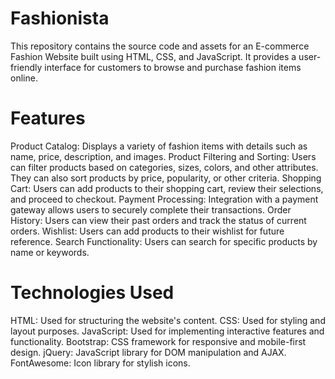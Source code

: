 # Fashionista
This repository contains the source code and assets for an E-commerce Fashion Website built using HTML, CSS, and JavaScript. It provides a user-friendly interface for customers to browse and purchase fashion items online.
# Features

Product Catalog: Displays a variety of fashion items with details such as name, price, description, and images.
Product Filtering and Sorting: Users can filter products based on categories, sizes, colors, and other attributes. They can also sort products by price, popularity, or other criteria.
Shopping Cart: Users can add products to their shopping cart, review their selections, and proceed to checkout.
Payment Processing: Integration with a payment gateway allows users to securely complete their transactions.
Order History: Users can view their past orders and track the status of current orders.
Wishlist: Users can add products to their wishlist for future reference.
Search Functionality: Users can search for specific products by name or keywords.

# Technologies Used
HTML: Used for structuring the website's content.
CSS: Used for styling and layout purposes.
JavaScript: Used for implementing interactive features and functionality.
Bootstrap: CSS framework for responsive and mobile-first design.
jQuery: JavaScript library for DOM manipulation and AJAX.
FontAwesome: Icon library for stylish icons.
